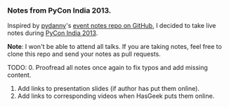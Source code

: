 ### Notes from PyCon India 2013.

Inspired by [pydanny](https://github.com/pydanny‎)'s [event notes repo on GitHub](https://github.com/pydanny/pydanny-event-notes), I decided to take live notes during [PyCon India 2013](in.pycon.org/2013/).

**Note**: I won't be able to attend all talks. If you are taking notes, feel free to clone this repo and send your notes as pull requests.

TODO:
0. Proofread all notes once again to fix typos and add missing content.
1. Add links to presentation slides (if author has put them online).
2. Add links to corresponding videos when HasGeek puts them online.
